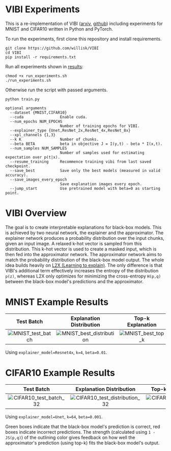 # VIBI Experiments
This is a re-implementation of VIBI ([arxiv](https://arxiv.org/abs/1902.06918), [github](https://github.com/SeojinBang/VIBI))
including experiments for MNIST and CIFAR10 written in Python and PyTorch.

To run the experiments, first clone this repository and install requirements.
```
git clone https://github.com/willisk/VIBI
cd VIBI
pip install -r requirements.txt
```

Run all experiments shown in [results](results):
```
chmod +x run_experiments.sh
./run_experiments.sh
```

Otherwise run the script with passed arguments.
```
python train.py

optional arguments
  --dataset {MNIST,CIFAR10}
  --cuda                Enable cuda.
  --num_epochs NUM_EPOCHS
                        Number of training epochs for VIBI.
  --explainer_type {Unet,ResNet_2x,ResNet_4x,ResNet_8x}
  --xpl_channels {1,3}
  --k K                 Number of chunks.
  --beta BETA           beta in objective J = I(y,t) - beta * I(x,t).
  --num_samples NUM_SAMPLES
                        Number of samples used for estimating expectation over p(t|x).
  --resume_training     Recommence training vibi from last saved checkpoint.
  --save_best           Save only the best models (measured in valid accuracy).
  --save_images_every_epoch
                        Save explanation images every epoch.
  --jump_start          Use pretrained model with beta=0 as starting point.
```

# VIBI Overview
The goal is to create interpretable explanations for black-box models.
This is achieved by two neural network, the explainer and the approximator.
The explainer network produces a probability distribution over the input chunks, 
given an input image. A relaxed k-hot vector is sampled from this distribution.
This k-hot vector is used to create a masked input, which is then 
fed into the approximator network.
The approximator network aims to match the probability distribution of the
black-box model output.
The whole idea builds heavily on [L2X (Learning to explain)](https://arxiv.org/pdf/1802.07814.pdf).
The only difference is that VIBI's additional term effectively increases the entropy of the distribution `p(z)`,
whereas L2X only optimizes for minimizing the cross-entropy `H(p,q)` between the black-box model's predictions and the approximator.

# MNIST Example Results

| Test Batch      | Explanation Distribution | Top-k Explanation  |
| :-------------: | :----------------------: | :----------------: |
| ![MNIST_test_batch](https://user-images.githubusercontent.com/38631399/126166117-1d9235b3-04f8-4b9e-9dde-ccfb64f42942.png) | ![MNIST_best_distribution](https://user-images.githubusercontent.com/38631399/126187923-c3e56d3c-706a-4f56-864f-a15cbee1dc68.png) | ![MNIST_best_top_k](https://user-images.githubusercontent.com/38631399/126164103-d996b14f-2be2-49be-bcca-7943a2bdfc44.png) |

Using `explainer_model=Resnet4x`, `k=4`, `beta=0.01`.


# CIFAR10 Example Results

| Test Batch      | Explanation Distribution | Top-k Explanation  |
| :-------------: | :----------------------: | :----------------: |
| ![CIFAR10_test_batch_32](https://user-images.githubusercontent.com/38631399/126159047-139bb5b1-eef1-4826-a653-de87e1c6b12c.png) | ![CIFAR10_test_distribution_32](https://user-images.githubusercontent.com/38631399/126161587-3aa94d12-8db2-4bad-9f3b-107534924a43.png) | ![CIFAR10_test_top_k_32](https://user-images.githubusercontent.com/38631399/126161648-e2069c71-ed8d-4234-aba4-7bc2ae7bbcfe.png) |

Using `explainer_model=Unet`, `k=64`, `beta=0.001`.


Green boxes indicate that the black-box model's prediction is correct, red boxes indicate incorrect predictions.
The strength (calculated using `1 - JS(p,q)`) of the outlining color gives feedback on how well the approximator's prediction (using top-k) fits the black-box model's output.

